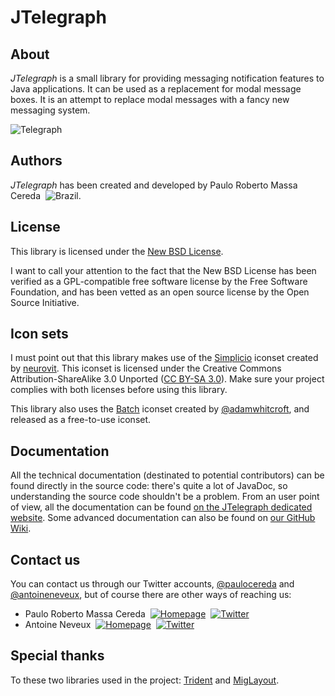 # JTelegraph
## About
*JTelegraph* is a small library for providing messaging notification features to Java applications. It can be used as a replacement for modal message boxes. It is an attempt to replace modal messages with a fancy new messaging system.

![Telegraph](http://jtelegraph.sourceforge.net/screenshots/message.jpg)
## Authors
*JTelegraph* has been created and developed by Paulo Roberto Massa Cereda &nbsp;![Brazil](http://jachievement.sourceforge.net/images/brazil.png).
## License
This library is licensed under the [New BSD License](http://www.opensource.org/licenses/bsd-license.php).

I want to call your attention to the fact that the New BSD License has been verified as a GPL-compatible free software license by the Free Software Foundation, and has been vetted as an open source license by the Open Source Initiative.
## Icon sets
I must point out that this library makes use of the [Simplicio](http://neurovit.deviantart.com/#/d1iyjxz) iconset created by [neurovit](http://neurovit.deviantart.com/). This iconset is licensed under the Creative Commons Attribution-ShareAlike 3.0 Unported ([CC BY-SA 3.0](http://creativecommons.org/licenses/by-sa/3.0/)). Make sure your project complies with both licenses before using this library.

This library also uses the [Batch](http://adamwhitcroft.com/batch/) iconset created by [@adamwhitcroft](https://twitter.com/adamwhitcroft), and released as a free-to-use iconset.
## Documentation
All the technical documentation (destinated to potential contributors) can be found directly in the source code: there's quite a lot of JavaDoc, so understanding the source code shouldn't be a problem. From an user point of view, all the documentation can be found [on the JTelegraph dedicated website](http://cereda.github.com/jtelegraph/). Some advanced documentation can also be found on [our GitHub Wiki](https://github.com/cereda/jtelegraph/wiki).
## Contact us
You can contact us through our Twitter accounts, [@paulocereda](http://www.twitter.com/paulocereda) and [@antoineneveux](http://www.twitter.com/antoineneveux), but of course there are other ways of reaching us:

- Paulo Roberto Massa Cereda &nbsp;[![Homepage](http://jachievement.sourceforge.net/images/email.png)](http://cereda.users.sourceforge.net/) &nbsp;[![Twitter](http://jachievement.sourceforge.net/images/twitter.png)](http://www.twitter.com/paulocereda)
- Antoine Neveux &nbsp;[![Homepage](http://jachievement.sourceforge.net/images/email.png)](http://www.antoineneveux.fr/) &nbsp;[![Twitter](http://jachievement.sourceforge.net/images/twitter.png)](http://www.twitter.com/antoineneveux)

## Special thanks
To these two libraries used in the project: [Trident](http://www.pushing-pixels.org/category/trident) and [MigLayout](http://www.miglayout.com/).
